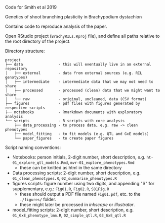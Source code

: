 Code for Smith et al 2019

Genetics of shoot branching plasticity in Brachypodium dystachion

Contains code to reproduce analysis of the paper.

Open RStudio project (`BrachyRILs.Rproj` file), and define all paths relative to
the root directory of the project.

Directory structure:

```
project
├── data                - this will eventually live in an external repository
│   ├── external        - data from external sources (e.g. RIL genotypes)
│   ├── intermediate    - intermediate data that we may not need to share
│   ├── processed       - processed (clean) data that we might want to share
│   └── raw             - original, uncleaned, data (CSV format)
├── figures             - pdf files with figures generated by respective scripts
├── notebooks           - Rmarkdown documents with exploratory analysis
└── scripts             - R scripts with core analysis
    ├── data_processing - to process data, e.g. raw -> clean phenotypes
    ├── model_fitting   - to fit models (e.g. QTL and GxE models)
    └── paper_figures   - to create paper figures
```

Script naming conventions:

- Notebooks: person initials, 2-digit number, short description, e.g.
`ht-01_explore_qtl_models.Rmd`, `mvr-01_explore_phenotypes.Rmd`
  - these can be knitted as html in the same directory
- Data processing scripts: 2-digit number, short description, e.g.
`01_clean_phenotypes.R`, `02_summarise_phenotypes.R`
- figures scripts: figure number using two digits, and appending "S" for
supplementary, e.g.: `Fig01.R`, `Fig02.R`, `S01Fig.R`
  - these should output a PDF file named `Fig01.pdf`, etc. to the `./figures/` folder.
  - these might later be processed in _inkscape_ or _illustrator_.
- model_fitting scripts: 2-digit number, short description, e.g.
`01_GxE_phenotype_lmm.R`, `02_simple_qtl.R`, `03_GxE_qtl.R`
